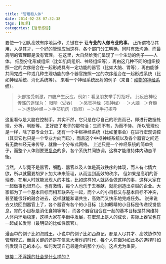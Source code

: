 ```yaml
---

title: "管理和人体"
date: 2014-02-28 07:32:38
tags: [管理]
categories: [哲思感悟]
---
```

要使一个团队高效有序地运作，关键在于 **让专业的人做专业的事**。
正所谓物尽其用，人尽其才，一个好的管理应当这样，各个部门分工明确，同时有效沟通，而最高明的管理即是没有管理。
在这里，大自然给我们呈现了一个生动的例子——人体。
细胞分化形成组织（比如肌肉组织、神经组织等），再由这几种不同的组织按照一定的次序结合在一起形成具有一定功能的器官（比如大脑、胃等），再由能够共同完成一种或几种生理功能的多个器官按照一定的次序组合在一起形成系统（比如神经系统、消化系统等）。
来看一个神经系统反射的例子（来自：[动物的神经系统](http://siro.moe.edu.tw/teach/query.php?action=read_content&p=778&d=1261933063)）。
>头部接受刺激，四肢产生反应，例如：看见朋友举手打招呼。
此反应神经传递的途径为：
眼睛（受器）－＞感觉神经（视神经）－＞大脑－＞脊髓－＞运动神经－＞手部肌肉（动器）－＞举手打招呼

这里看似是大脑在控制手，其实不然，它只是在尽自己的职责而已，即进行数据处理，分析，判断等。
正好应了老子的那句话：生而不有，为而不恃。
所以管理也是一样，除了要专业分工，还有一个中枢神经系统（比如董事会）在进行宏观调控（其实它也只是一个专业方向而已），而且这个中枢神经系统以及各个器官之间还有无数神经元来传导，就像一个分布式网络。
上述只是一个神经系统的简单例子，而整个人体则要更[复杂](http://wiki.swarma.net/index.php/%E5%A4%8D%E6%9D%82%E7%B3%BB%E7%BB%9F)的多，各个系统共同协调，这样才能维持体内动态平衡。

当然，人毕竟不是器官，细胞、器官以及人体是高效秩序的体现，而人有七情六欲，所以就需要胡罗卜加大棒来管理，从而达到高效的秩序。
但如果是高明的管理者，在用人时就能发现人的本性，比如这样的人就适合做这样的事，这样大家在一起做事也很开心，也有激情，每个人也乐于去奉献，就能创造出卓越的企业。大家都为了一个基本目标而相互联系在一起，而个人的小目标又与基本目标不冲突，甚至能很好的融合进去，这样就能和谐共生，高效而又快乐地完成任务。
说来说去又绕回到器官上了，各个器官有各个的小目标（比如眼睛的小目标是传递视觉信息，胃的小目标是消化食物等等），而各个器官组合在一起的基本目标是共同维持人体内环境稳定，这样大家在平衡中发展，在宏观上是人的成长，实际上器官也在一起成长发育（最明显的比如性器官）。

漫画中的例子比如海贼王，小说中的例子比如西游记，都是人尽其才、高效协作的管理模式，而最关键的还是在信息大爆炸的时代，每个人在面对如此多的选择时如何发现自己的本心，如何发现自己最适合的那个方向。这点尤为重要。

[链接：不浮躁的社会是什么样的？](http://www.zhihu.com/question/22633562)
